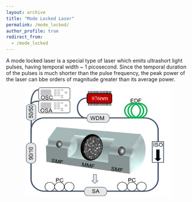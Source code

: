 ```yaml
---
layout: archive
title: "Mode Locked Laser"
permalink: /mode_locked/
author_profile: true
redirect_from:
  - /mode_locked
--- 
```

A mode locked laser is a special type of laser which emits ultrashort light pulses, having temporal width ~ 1 picosecond. Since the temporal duration of the pulses is much shorter than the pulse frequency, the peak power of the laser can bbe orders of magnitude greater than its average power.

<p align="center">
  <img src='/images/Setup.png' width="400" height="300">
</p>

